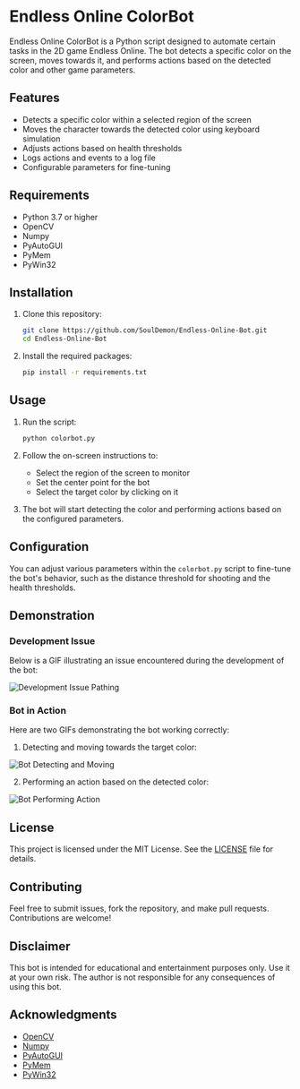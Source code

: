 # Endless Online ColorBot

Endless Online ColorBot is a Python script designed to automate certain tasks in the 2D game Endless Online. The bot detects a specific color on the screen, moves towards it, and performs actions based on the detected color and other game parameters.

## Features

- Detects a specific color within a selected region of the screen
- Moves the character towards the detected color using keyboard simulation
- Adjusts actions based on health thresholds
- Logs actions and events to a log file
- Configurable parameters for fine-tuning

## Requirements

- Python 3.7 or higher
- OpenCV
- Numpy
- PyAutoGUI
- PyMem
- PyWin32

## Installation

1. Clone this repository:
    ```sh
    git clone https://github.com/SoulDemon/Endless-Online-Bot.git
    cd Endless-Online-Bot
    ```

2. Install the required packages:
    ```sh
    pip install -r requirements.txt
    ```

## Usage

1. Run the script:
    ```sh
    python colorbot.py
    ```

2. Follow the on-screen instructions to:
    - Select the region of the screen to monitor
    - Set the center point for the bot
    - Select the target color by clicking on it

3. The bot will start detecting the color and performing actions based on the configured parameters.

## Configuration

You can adjust various parameters within the `colorbot.py` script to fine-tune the bot's behavior, such as the distance threshold for shooting and the health thresholds.

## Demonstration

### Development Issue

Below is a GIF illustrating an issue encountered during the development of the bot:

![Development Issue Pathing](https://github.com/SoulDemon/Endless-Online-Bot/blob/main/Broke.gif?raw=true)

### Bot in Action

Here are two GIFs demonstrating the bot working correctly:

1. Detecting and moving towards the target color:

![Bot Detecting and Moving]([path/to/your/working1.gif](https://github.com/SoulDemon/Endless-Online-Bot/blob/main/Fixed.gif?raw=true))

2. Performing an action based on the detected color:

![Bot Performing Action]([path/to/your/working2.gif](https://github.com/SoulDemon/Endless-Online-Bot/blob/main/Showing.gif?raw=true))

## License

This project is licensed under the MIT License. See the [LICENSE](LICENSE) file for details.

## Contributing

Feel free to submit issues, fork the repository, and make pull requests. Contributions are welcome!

## Disclaimer

This bot is intended for educational and entertainment purposes only. Use it at your own risk. The author is not responsible for any consequences of using this bot.

## Acknowledgments

- [OpenCV](https://opencv.org/)
- [Numpy](https://numpy.org/)
- [PyAutoGUI](https://pyautogui.readthedocs.io/)
- [PyMem](https://github.com/srounet/Pymem)
- [PyWin32](https://github.com/mhammond/pywin32)
